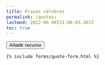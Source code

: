 ```yaml
---
title: Frases célebres
permalink: /quotes/
lastmod: 2022-06-06T21:08:03.567Z
toc: true
---
```


<div>
    <span class="d-inline">
        <button class="btn btn-sm btn-primary" id="new-item" style="">
            <i class="fas fa-fw fa-plus"></i> Añadir recurso
        </button>
    </span>

    {% include forms/quote-form.html %} 
</div>